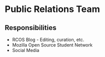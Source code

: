 # Public Relations Team

## Responsibilities
  - RCOS Blog - Editing, curation, etc.
  - Mozilla Open Source Student Network
  - Social Media
